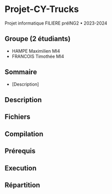 # Projet-CY-Trucks
Projet informatique FILIERE préING2 • 2023-2024

## Groupe (2 étudiants)
  - HAMPE Maximilien MI4
  - FRANCOIS Timothée MI4
## Sommaire
  - [Description]
## Description

## Fichiers 

## Compilation

## Prérequis

## Execution

## Répartition


